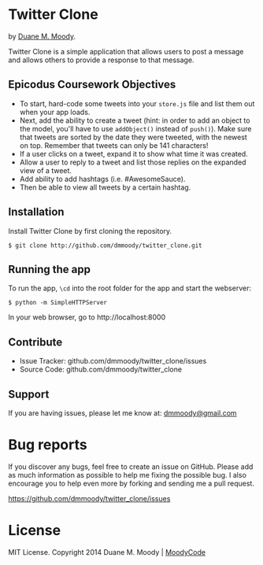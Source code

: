 Twitter Clone
=============

by <a href="http://duanemoody.io" target="_blank">Duane M. Moody</a>.

Twitter Clone is a simple application that allows users to post a message and allows others to provide a response to that message.

Epicodus Coursework Objectives
------------------------------

* To start, hard-code some tweets into your ```store.js``` file and list them out when your app loads.
* Next, add the ability to create a tweet (hint: in order to add an object to the model, you'll have to use ```addObject()``` instead of ```push()```). Make sure that tweets are sorted by the date they were tweeted, with the newest on top. Remember that tweets can only be 141 characters!
* If a user clicks on a tweet, expand it to show what time it was created.
* Allow a user to reply to a tweet and list those replies on the expanded view of a tweet.
* Add ability to add hashtags (i.e. #AwesomeSauce).
* Then be able to view all tweets by a certain hashtag.

Installation
------------

Install Twitter Clone by first cloning the repository.  
```
$ git clone http://github.com/dmmoody/twitter_clone.git
```

Running the app
---------------

To run the app, ```\cd``` into the root folder for the app and start the webserver:
```
$ python -m SimpleHTTPServer
```

In your web browser, go to http://localhost:8000

Contribute
----------

- Issue Tracker: github.com/dmmoody/twitter_clone/issues
- Source Code: github.com/dmmoody/twitter_clone

Support
-------

If you are having issues, please let me know at: dmmoody@gmail.com

Bug reports
===========

If you discover any bugs, feel free to create an issue on GitHub. Please add as much information as possible to help me fixing the possible bug. I also encourage you to help even more by forking and sending me a pull request.

https://github.com/dmmoody/twitter_clone/issues

License
=======

MIT License. Copyright 2014 Duane M. Moody | <a href="http://duanemoody.io">MoodyCode</a>